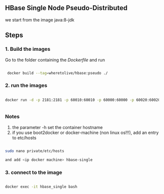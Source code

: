 HBase Single Node Pseudo-Distributed
------------------------------------

we start from the image java:8-jdk

Steps
-----

### 1. Build the images

Go to the folder containing the *Dockerfile* and run

```bash

 docker build --tag=wheretolive/hbase:pseudo ./

```

### 2. run the images

```bash

docker run -d -p 2181:2181 -p 60010:60010 -p 60000:60000 -p 60020:60020 -p 60030:60030 --name hbase -h hbase wheretolive/hbase:pseudo



```

### Notes

1.	the parameter -h set the container hostname
2.	if you use boot2docker or docker-machine (non linux os!!!), add an entry to etc/hosts

```bash

sudo nano private/etc/hosts

and add <ip docker machine> hbase-single
```

### 3. connect to the image

```bash

docker exec -it hbase_single bash

```
